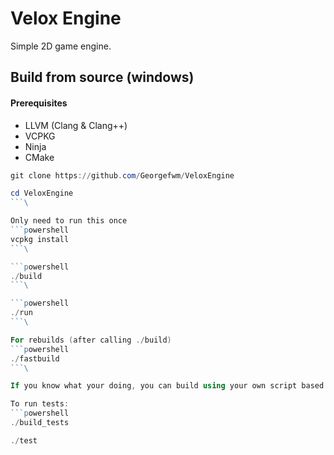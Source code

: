 # Velox Engine

Simple 2D game engine.

## Build from source (windows)

#### Prerequisites
- LLVM (Clang & Clang++)
- VCPKG
- Ninja
- CMake

```powershell
git clone https://github.com/Georgefwm/VeloxEngine
```
```powershell
cd VeloxEngine
```\

Only need to run this once
```powershell
vcpkg install
```\

```powershell
./build
```\

```powershell
./run
```\

For rebuilds (after calling ./build)
```powershell
./fastbuild
```\

If you know what your doing, you can build using your own script based on the ones here.\

To run tests:
```powershell
./build_tests
```
```powershell
./test
```
